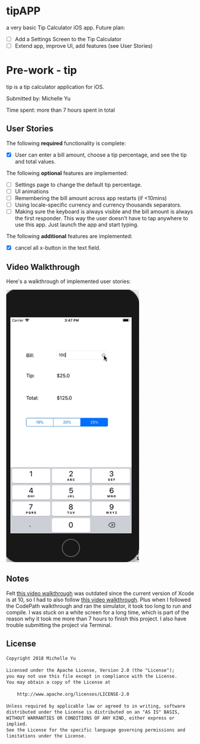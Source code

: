 # tipAPP
a very basic Tip Calculator iOS app.
Future plan:
* [ ] Add a Settings Screen to the Tip Calculator
* [ ] Extend app, improve UI, add features (see <a id="https://github.com/yumichelle/tipAPP/blob/master/README.md#user-stories">User Stories</a>)

# Pre-work - tip

tip is a tip calculator application for iOS.

Submitted by: Michelle Yu

Time spent: more than 7 hours spent in total

## User Stories

The following **required** functionality is complete:

* [x] User can enter a bill amount, choose a tip percentage, and see the tip and total values.

The following **optional** features are implemented:
* [ ] Settings page to change the default tip percentage.
* [ ] UI animations
* [ ] Remembering the bill amount across app restarts (if <10mins)
* [ ] Using locale-specific currency and currency thousands separators.
* [ ] Making sure the keyboard is always visible and the bill amount is always the first responder. This way the user doesn't have to tap anywhere to use this app. Just launch the app and start typing.

The following **additional** features are implemented:

- [x] cancel all x-button in the text field.

## Video Walkthrough 

Here's a walkthrough of implemented user stories:

<img src='https://github.com/yumichelle/tipAPP/blob/master/tip.gif' title='Video Walkthrough' width='' alt='Video Walkthrough' />


## Notes

Felt <a href="http://y2u.be/lyR8w6zmxVc">this video walkthrough</a> was outdated since the current version of Xcode is at 10, so I had to also follow <a href="https://www.youtube.com/watch?v=Ni_FMKmnhZA">this video walkthrough</a>. Plus when I followed the CodePath walkthrough and ran the simulator, it took too long to run and compile. I was stuck on a white screen for a long time, which is part of the reason why it took me more than 7 hours to finish this project.
I also have trouble submitting the project via Terminal.

## License

    Copyright 2018 Michelle Yu

    Licensed under the Apache License, Version 2.0 (the "License");
    you may not use this file except in compliance with the License.
    You may obtain a copy of the License at

        http://www.apache.org/licenses/LICENSE-2.0

    Unless required by applicable law or agreed to in writing, software
    distributed under the License is distributed on an "AS IS" BASIS,
    WITHOUT WARRANTIES OR CONDITIONS OF ANY KIND, either express or implied.
    See the License for the specific language governing permissions and
    limitations under the License.
